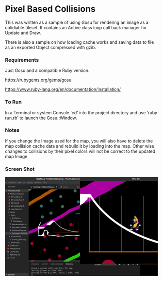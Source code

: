 # Pixel Based Collisions


This was written as a sample of using Gosu for rendering an image as a colidiable tileset.
It contains an Active class loop call back manager for Update and Draw.

There is also a sample on how loading cache works and saving data to file as an exported Object compressed with gzib.


### Requirements

Just Gosu and a compatible Ruby version.

https://rubygems.org/gems/gosu

https://www.ruby-lang.org/en/documentation/installation/


### To Run

In a Terminal or system Console 'cd' into the project directory and use 'ruby run.rb' to launch the Gosu::Window.


### Notes

If you change the Image used for the map, you will also have to delete the map collision cache data and rebuild it by loading into the map. Other wise changes to collisions by their pixel colors will not be correct to the updated map Image.

### Screen Shot

![alt text](https://raw.githubusercontent.com/wigggles/Pixel-Collisions/9823026afb1dbbe4f8d86d27cf73fc8a6a347c1c/Media/ScreenShots/Screen_Shot.png "")
